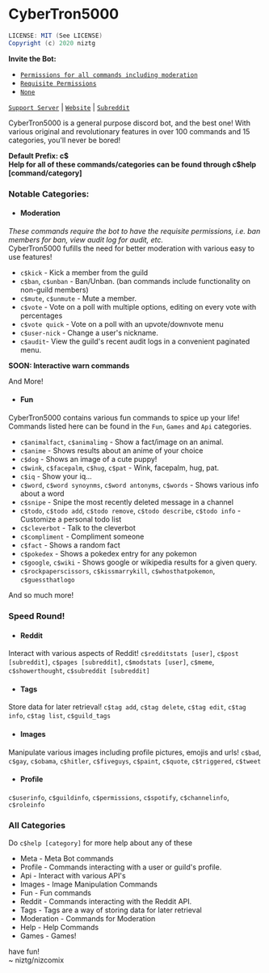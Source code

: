 # CyberTron5000
```java
LICENSE: MIT (See LICENSE)
Copyright (c) 2020 niztg
```
**Invite the Bot:**
- [`Permissions for all commands including moderation`](https://discord.com/oauth2/authorize?client_id=697678160577429584&scope=bot&permissions=2080899263)
- [`Requisite Permissions`](https://discord.com/oauth2/authorize?client_id=697678160577429584&scope=bot&permissions=523328)
- [`None`](https://discord.com/oauth2/authorize?client_id=697678160577429584&scope=bot&permissions=0)<br>

[`Support Server`](https://discord.com/invite/2fxKxJH) | [`Website`](https://cybertron-5k.netlify.app) | [`Subreddit`](https://reddit.com/r/CyberTron5000)
<p>CyberTron5000 is a general purpose discord bot, and the best one! With various original and revolutionary features in over 100 commands and 15 categories, you'll never be bored!</p>
<strong>Default Prefix: c$</strong><br>
<strong>Help for all of these commands/categories can be found through c$help [command/category] </strong>
 
 ### Notable Categories:
- <h4>Moderation</h4>
*These commands require the bot to have the requisite permissions, i.e. ban members for ban, view audit log for audit, etc.*<br>
CyberTron5000 fufills the need for better moderation with various easy to use features!<br>
- `c$kick` - Kick a member from the guild
- `c$ban`, `c$unban` - Ban/Unban. (ban commands include functionality on non-guild members)
- `c$mute`, `c$unmute` - Mute a member.
- `c$vote` - Vote on a poll with multiple options, editing on every vote with percentages
- `c$vote quick` - Vote on a poll with an upvote/downvote menu
- `c$user-nick` - Change a user's nickname.
- `c$audit`- View the guild's recent audit logs in a convenient paginated menu.

**SOON: Interactive warn commands**

And More!

- <h4>Fun</h4>
CyberTron5000 contains various fun commands to spice up your life!<br>
Commands listed here can be found in the `Fun`, `Games` and `Api` categories.
- `c$animalfact`, `c$animalimg` - Show a fact/image on an animal.
- `c$anime` - Shows results about an anime of your choice
- `c$dog` - Shows an image of a cute puppy!
- `c$wink`, `c$facepalm`, `c$hug`, `c$pat` - Wink, facepalm, hug, pat.
- `c$iq` - Show your iq...
- `c$word`, `c$word synoynms`, `c$word antonyms`, `c$words` - Shows various info about a word
- `c$snipe` - Snipe the most recently deleted message in a channel
- `c$todo`, `c$todo add`, `c$todo remove`, `c$todo describe`, `c$todo info` - Customize a personal todo list
- `c$cleverbot` - Talk to the cleverbot
- `c$compliment` - Compliment someone
- `c$fact` - Shows a random fact
- `c$pokedex` - Shows a pokedex entry for any pokemon
- `c$google`, `c$wiki` - Shows google or wikipedia results for a given query.
- `c$rockpaperscissors`, `c$kissmarrykill`, `c$whosthatpokemon`, `c$guessthatlogo`

And so much more!

### Speed Round!

- <h4>Reddit</h4>
Interact with various aspects of Reddit!
`c$redditstats [user]`, `c$post [subreddit]`, `c$pages [subreddit]`, `c$modstats [user]`, `c$meme`, `c$showerthought`, `c$subreddit [subreddit]`
- <h4>Tags</h4>
Store data for later retrieval!
`c$tag add`, `c$tag delete`, `c$tag edit`, `c$tag info`, `c$tag list`, `c$guild_tags`
- <h4>Images</h4>
Manipulate various images including profile pictures, emojis and urls!
`c$bad`, `c$gay`, `c$obama`, `c$hitler`, `c$fiveguys`, `c$paint`, `c$quote`, `c$triggered`, `c$tweet`
- <h4>Profile</h4>
`c$userinfo`, `c$guildinfo`, `c$permissions`, `c$spotify`, `c$channelinfo`, `c$roleinfo`


### All Categories
Do `c$help [category]` for more help about any of these<br>
- Meta - Meta Bot commands
- Profile - Commands interacting with a user or guild's profile.
- Api - Interact with various API's 
- Images - Image Manipulation Commands
- Fun - Fun commands
- Reddit - Commands interacting with the Reddit API.
- Tags - Tags are a way of storing data for later retrieval 
- Moderation - Commands for Moderation 
- Help - Help Commands 
- Games - Games! 

have fun!<br>
~ niztg/nizcomix
